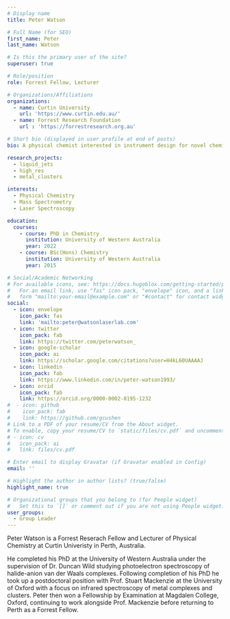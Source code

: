 ```yaml
---
# Display name
title: Peter Watson

# Full Name (for SEO)
first_name: Peter
last_name: Watson

# Is this the primary user of the site?
superuser: true

# Role/position
role: Forrest Fellow, Lecturer

# Organizations/Affiliations
organizations:
  - name: Curtin University
    url: 'https://www.curtin.edu.au/'
  - name: Forrest Research Foundation
    url : 'https://forrestresearch.org.au'

# Short bio (displayed in user profile at end of posts)
bio: A physical chemist interested in instrument design for novel chemical problems and the breadth of spectroscopic methods.

research_projects:
  - liquid_jets
  - high_res  
  - metal_clusters

interests:
  - Physical Chemistry
  - Mass Spectrometry
  - Laser Spectroscopy

education:
  courses:
    - course: PhD in Chemistry
      institution: University of Western Australia
      year: 2022
    - course: BSc(Hons) Chemistry
      institution: University of Western Australia
      year: 2015

# Social/Academic Networking
# For available icons, see: https://docs.hugoblox.com/getting-started/page-builder/#icons
#   For an email link, use "fas" icon pack, "envelope" icon, and a link in the
#   form "mailto:your-email@example.com" or "#contact" for contact widget.
social:
  - icon: envelope
    icon_pack: fas
    link: 'mailto:peter@watsonlaserlab.com'
  - icon: twitter
    icon_pack: fab
    link: https://twitter.com/peterwatson_
  - icon: google-scholar
    icon_pack: ai
    link: https://scholar.google.com/citations?user=H4kL60UAAAAJ
  - icon: linkedin
    icon_pack: fab
    link: https://www.linkedin.com/in/peter-watson1993/
  - icon: orcid
    icon_pack: fab
    link: https://orcid.org/0000-0002-8195-1232
#  - icon: github
#    icon_pack: fab
#    link: https://github.com/gcushen
# Link to a PDF of your resume/CV from the About widget.
# To enable, copy your resume/CV to `static/files/cv.pdf` and uncomment the lines below.
# - icon: cv
#   icon_pack: ai
#   link: files/cv.pdf

# Enter email to display Gravatar (if Gravatar enabled in Config)
email: ''

# Highlight the author in author lists? (true/false)
highlight_name: true

# Organizational groups that you belong to (for People widget)
#   Set this to `[]` or comment out if you are not using People widget.
user_groups:
  - Group Leader
---
```


Peter Watson is a Forrest Reserach Fellow and Lecturer of Physical Chemistry at Curtin Univeristy in Perth, Australia.

He completed his PhD at the University of Western Australia under the supervision of Dr. Duncan Wild studying photoelectron spectroscopy of halide-anion van der Waals complexes. Following completion of his PhD he took up a postdoctoral position with Prof. Stuart Mackenzie at the University of Oxford with a focus on infrared spectroscopy of metal complexes and clusters. Peter then won a Fellowship by Examination at Magdalen College, Oxford, continuing to work alongside Prof. Mackenzie before returning to Perth as a Forrest Fellow.
